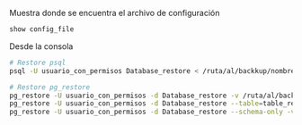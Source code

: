 Muestra donde se encuentra el archivo de configuración
```bash
show config_file
```

Desde la consola
```bash
# Restore psql
psql -U usuario_con_permisos Database_restore < /ruta/al/backkup/nombre_archivo.sql 

# Restore pg_restore 
pg_restore -U usuario_con_permisos -d Database_restore -v /ruta/al/backkup/nombre_archivo.dump (*.tar)
pg_restore -U usuario_con_permisos -d Database_restore --table=table_restore -v /ruta/al/backkup/nombre_archivo.dump (*.tar)
pg_restore -U usuario_con_permisos -d Database_restore --schema-only -v /ruta/al/backkup/nombre_archivo.dump (*.tar)
```
